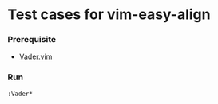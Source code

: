 Test cases for vim-easy-align
=============================

### Prerequisite

- [Vader.vim](https://github.com/junegunn/vader.vim)

### Run

```vim
:Vader*
```


